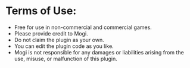 Terms of Use:
============================================================================
- Free for use in non-commercial and commercial games.
- Please provide credit to Mogi.
- Do not claim the plugin as your own.
- You can edit the plugin code as you like.
- Mogi is not responsible for any damages or liabilities arising from the use, misuse, or malfunction of this plugin.
